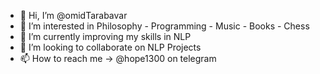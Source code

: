 - 👋 Hi, I’m @omidTarabavar
- 👀 I’m interested in Philosophy - Programming - Music - Books - Chess
- 🌱 I’m currently improving my skills in NLP
- 💞️ I’m looking to collaborate on NLP Projects
- 📫 How to reach me -> @hope1300 on telegram

<!---
omidTarabavar/omidTarabavar is a ✨ special ✨ repository because its `README.md` (this file) appears on your GitHub profile.
You can click the Preview link to take a look at your changes.
--->
